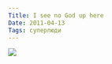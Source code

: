 ```yaml
---
Title: I see no God up here
Date: 2011-04-13
Tags: суперлюди
---
```


<div class="text"><img src="http://dl.dropbox.com/u/140528/site/gagarin.jpg" /><br /><br /></div>